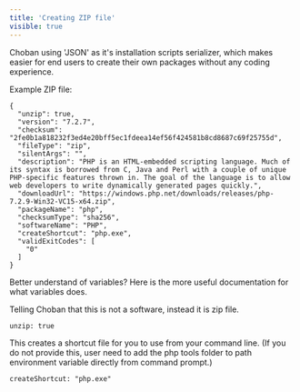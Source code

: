 ```yaml
---
title: 'Creating ZIP file'
visible: true
---
```


Choban using 'JSON' as it's installation scripts serializer, which makes easier for end users to create their own packages without any coding experience.

Example ZIP file: 
```
{
  "unzip": true,
  "version": "7.2.7",
  "checksum": "2fe0b1a818232f3ed4e20bff5ec1fdeea14ef56f424581b8cd8687c69f25755d",
  "fileType": "zip",
  "silentArgs": "",
  "description": "PHP is an HTML-embedded scripting language. Much of its syntax is borrowed from C, Java and Perl with a couple of unique PHP-specific features thrown in. The goal of the language is to allow web developers to write dynamically generated pages quickly.",
  "downloadUrl": "https://windows.php.net/downloads/releases/php-7.2.9-Win32-VC15-x64.zip",
  "packageName": "php",
  "checksumType": "sha256",
  "softwareName": "PHP",
  "createShortcut": "php.exe",
  "validExitCodes": [
    "0"
  ]
}
```

Better understand of variables? Here is the more useful documentation for what variables does.

Telling Choban that this is not a software, instead it is zip file.
```
unzip: true
```

This creates a shortcut file for you to use from your command line. (If you do not provide this, user need to add the php tools folder to path environment variable directly from command prompt.)
```
createShortcut: "php.exe"
```


